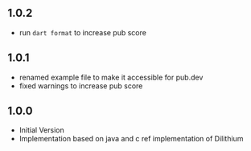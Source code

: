 ## 1.0.2
- run `dart format` to increase pub score

## 1.0.1
- renamed example file to make it accessible for pub.dev
- fixed warnings to increase pub score

## 1.0.0
- Initial Version
- Implementation based on java and c ref implementation of Dilithium
